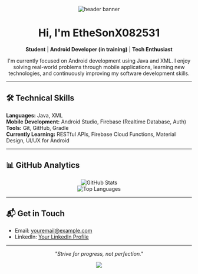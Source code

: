 <!-- Header Banner -->
<p align="center">
  <img src="https://capsule-render.vercel.app/api?type=waving&color=0:1E90FF,100:00BFFF&height=200&section=header&text=Welcome%20to%20My%20GitHub&fontSize=36&fontColor=ffffff&animation=fadeIn" alt="header banner"/>
</p>

<h1 align="center">Hi, I'm EtheSonX082531</h1>

<p align="center">
  <b>Student</b> | <b>Android Developer (in training)</b> | <b>Tech Enthusiast</b>
</p>

<p align="center" style="max-width: 700px;">
  I'm currently focused on Android development using Java and XML. I enjoy solving real-world problems through mobile applications, learning new technologies, and continuously improving my software development skills.
</p>

---

<h2>🛠️ Technical Skills</h2>

<p>
  <strong>Languages:</strong> Java, XML<br/>
  <strong>Mobile Development:</strong> Android Studio, Firebase (Realtime Database, Auth)<br/>
  <strong>Tools:</strong> Git, GitHub, Gradle<br/>
  <strong>Currently Learning:</strong> RESTful APIs, Firebase Cloud Functions, Material Design, UI/UX for Android
</p>

---

<h2>📊 GitHub Analytics</h2>

<p align="center">
  <img src="https://github-readme-stats.vercel.app/api?username=EtheSonX082531&show_icons=true&theme=default&hide_border=true" alt="GitHub Stats"/>
  <br/>
  <img src="https://github-readme-stats.vercel.app/api/top-langs/?username=EtheSonX082531&layout=compact&theme=default&hide_border=true" alt="Top Languages"/>
</p>

---

<h2>📬 Get in Touch</h2>

<ul>
  <li>Email: <a href="mailto:youremail@example.com">youremail@example.com</a></li>
  <li>LinkedIn: <a href="https://www.linkedin.com/">Your LinkedIn Profile</a></li>
</ul>

---

<p align="center"><i>"Strive for progress, not perfection."</i></p>

<!-- Footer Banner -->
<p align="center">
  <img src="https://capsule-render.vercel.app/api?type=waving&color=0:00BFFF,100:1E90FF&height=120&section=footer"/>
</p>
